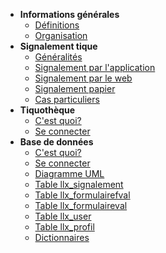 - **Informations générales**
  - [Définitions](/infos_definitions)
  - [Organisation](/infos_organisation)
- **Signalement tique**
  - [Généralités](/sig_generalites)
  - [Signalement par l'application](/sig_appli)
  - [Signalement par le web](/sig_web)
  - [Signalement papier](/sig_papier)
  - [Cas particuliers](/sig_cas_particuliers)
- **Tiquothèque**
  - [C'est quoi?](/tiq_cest_quoi)
  - [Se connecter](/tiq_se_connecter)
- **Base de données**
  - [C'est quoi?](/bdd_cest_quoi)
  - [Se connecter](/bdd_se_connecter)
  - [Diagramme UML](/bdd_diag_uml)
  - [Table llx_signalement](/bdd_signalement)
  - [Table llx_formulairefval](/bdd_formulairefval)
  - [Table llx_formulaireval](/bdd_formulaireval)
  - [Table llx_user](/bdd_user)
  - [Table llx_profil](/bdd_profil)
  - [Dictionnaires](/bdd_dictionnaires)

<!--
- **Nettoyage des données**
  - [C'est quoi?](/clean_cest_quoi)
  - [Script R](/clean_scriptR)
- **Visualisation des données**
  - [C'est quoi?](/viz_cest_quoi)
  - [Script R](/viz_scriptR)
-->
